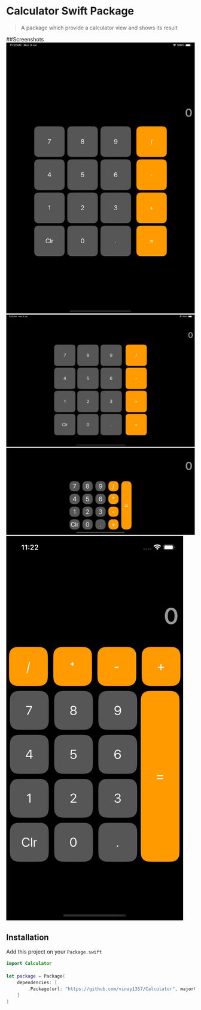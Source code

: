 # Calculator Swift Package
> A package which provide a calculator view and shows its result
>
##Screenshots
![](ipad_Potrait.png)
![](ipad.png)
![](iphone_Landscape.png)
![](iphone_Potrait.png)



## Installation

Add this project on your `Package.swift`

```swift
import Calculator

let package = Package(
    dependencies: [
        .Package(url: "https://github.com/vinay1357/Calculator", majorVersion: 0, minor: 0)
    ]
)
